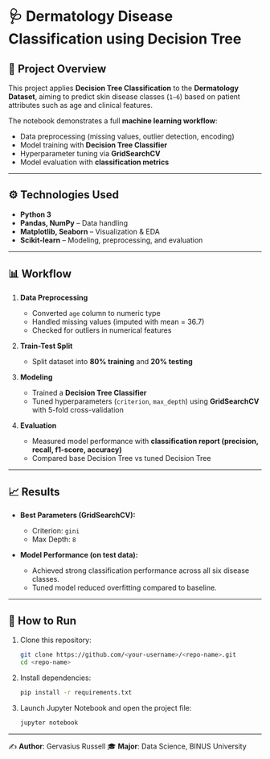 # 🩺 Dermatology Disease Classification using Decision Tree

## 📖 Project Overview

This project applies **Decision Tree Classification** to the **Dermatology Dataset**, aiming to predict skin disease classes (`1–6`) based on patient attributes such as age and clinical features.

The notebook demonstrates a full **machine learning workflow**:

* Data preprocessing (missing values, outlier detection, encoding)
* Model training with **Decision Tree Classifier**
* Hyperparameter tuning via **GridSearchCV**
* Model evaluation with **classification metrics**

---

## ⚙️ Technologies Used

* **Python 3**
* **Pandas, NumPy** – Data handling
* **Matplotlib, Seaborn** – Visualization & EDA
* **Scikit-learn** – Modeling, preprocessing, and evaluation

---

## 📊 Workflow

1. **Data Preprocessing**

   * Converted `age` column to numeric type
   * Handled missing values (imputed with mean = 36.7)
   * Checked for outliers in numerical features

2. **Train-Test Split**

   * Split dataset into **80% training** and **20% testing**

3. **Modeling**

   * Trained a **Decision Tree Classifier**
   * Tuned hyperparameters (`criterion`, `max_depth`) using **GridSearchCV** with 5-fold cross-validation

4. **Evaluation**

   * Measured model performance with **classification report (precision, recall, f1-score, accuracy)**
   * Compared base Decision Tree vs tuned Decision Tree

---

## 📈 Results

* **Best Parameters (GridSearchCV):**

  * Criterion: `gini`
  * Max Depth: `8`

* **Model Performance (on test data):**

  * Achieved strong classification performance across all six disease classes.
  * Tuned model reduced overfitting compared to baseline.

---

## 🚀 How to Run

1. Clone this repository:

   ```bash
   git clone https://github.com/<your-username>/<repo-name>.git
   cd <repo-name>
   ```

2. Install dependencies:

   ```bash
   pip install -r requirements.txt
   ```

3. Launch Jupyter Notebook and open the project file:

   ```bash
   jupyter notebook
   ```

---

✍️ **Author**: Gervasius Russell
🎓 **Major**: Data Science, BINUS University
